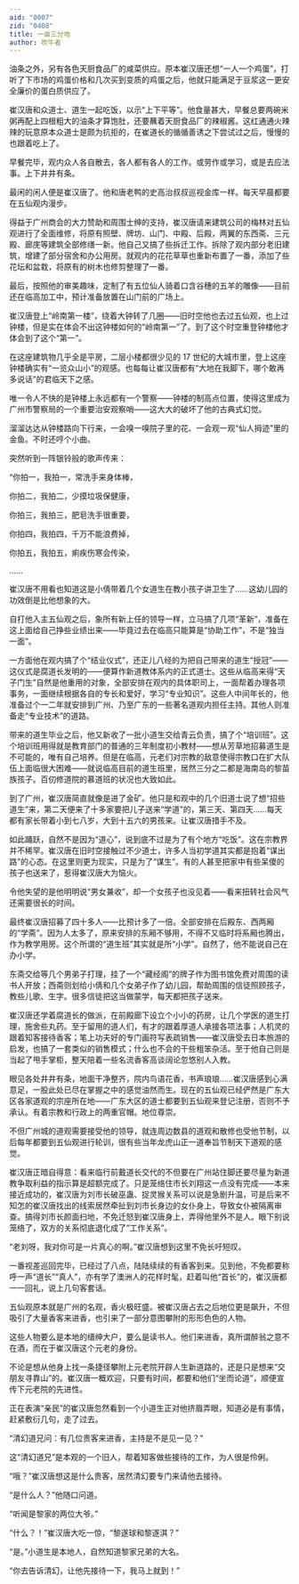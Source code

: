 ```yaml
---
aid: "0007"
zid: "0408"
title: 一亩三分地
author: 吹牛者
---
```


油条之外，另有各色天厨食品厂的咸菜供应。原本崔汉唐还想“一人一个鸡蛋”，打听了下市场的鸡蛋价格和几次买到变质的鸡蛋之后，他就只能满足于豆浆这一更安全廉价的蛋白质供应了。

崔汉唐和众道士、道生一起吃饭，以示“上下平等”。他食量甚大，早餐总要两碗米粥再配上四根粗大的油条才算饱肚，还要蘸着天厨食品厂的辣椒酱。这红通通火辣辣的玩意原本众道士是颇为抗拒的，在崔道长的循循善诱之下尝试过之后，慢慢的也跟着吃上了。

早餐完毕，观内众人各自散去，各人都有各人的工作。或劳作或学习，或是去应法事。上下井井有条。

最闲的闲人便是崔汉唐了。他和唐老鸭的史高治叔叔巡视金库一样。每天早晨都要在五仙观内漫步。

得益于广州商会的大力赞助和周围士绅的支持，崔汉唐请来建筑公司的梅林对五仙观进行了全面维修，将原有照壁、牌坊、山门、中殿、后殿，两翼的东西斋、三元殿、廊庑等建筑全部修缮一新。他自己又搞了些拆迁工作。拆除了观内部分老旧建筑，增建了部分宿舍和办公用房。就观内的花花草草也重新布置了一番，添加了些花坛和盆栽，将原有的树木也修剪整理了一番。

最后，按照他的审美趣味，定制了有五位仙人骑着口含谷穗的五羊的雕像――目前还在临高加工中，预计准备放置在山门前的广场上。

崔汉唐登上“岭南第一楼”，绕着大钟转了几圈――旧时空他也去过五仙观，也上过钟楼，但是实在体会不出这钟楼如何的“岭南第一”了。到了这个时空重登钟楼他才体会到了这个“第一”。

在这座建筑物几乎全是平房，二层小楼都很少见的 17 世纪的大城市里，登上这座钟楼确实有“一览众山小”的观感。也每每让崔汉唐都有“大地在我脚下，哪个敢再多说话”的君临天下之感。

唯一令人不快的是钟楼上永远都有一个警察――钟楼的制高点位置，使得这里成为广州市警察局的一个重要治安观察哨――这大大的破坏了他的古典式幻觉。

溜溜达达从钟楼路向下行来，一会嗅一嗅院子里的花、一会观一观“仙人拇迹”里的金鱼。不时还哼个小曲。

突然听到一阵银铃般的歌声传来：

“你拍一，我拍一，常洗手来身体棒，

你拍二，我拍二，少摸垃圾保健康，

你拍三，我拍三，肥皂洗手很重要，

你拍四，我拍四，千万不能浪费掉，

你拍五，我拍五，痢疾伤寒会传染，

……

崔汉唐不用看也知道这是小倩带着几个女道生在教小孩子讲卫生了……这幼儿园的功效倒是比他想象的大。

自打他入主五仙观之后，象所有新上任的领导一样，立马搞了几项“革新”，准备在这上面给自己挣些业绩出来――毕竟过去在临高只能算是“协助工作”，不是“独当一面”。

一方面他在观内搞了个“结业仪式”，还正儿八经的为把自己带来的道生“授冠”――这仪式是腐道长发明的――便算作新道教体系内的正式道士。这些从临高来得“天子门生”自然是他重用的对象，全部安排在观内的具体职司上，一面帮着办理各项事务，一面继续根据各自的专长和爱好，学习“专业知识”。这些人中间年长的，他准备过个一二年就安排到广州、乃至广东的一些著名道观内担任主持。其他人则准备走“专业技术”的道路。

带来的道生毕业之后，他又新收了一批小道生交给青云负责，搞了个“培训班”。这个培训班用得就是教育部门的普通的三年制度初小教材――想从芳草地招募道生是不可能的，唯有自己培养。但是在临高，元老们对宗教的敌意使得宗教口在扩大队伍上面临很大困难――就说临高目前的道生班里，居然三分之二都是海南岛的黎苗族孩子。百仞修道院的慕道班的状况也大致如此。

到了广州，崔汉唐简直就像是进了金矿。他只是和观中的几个旧道士说了想“招些道生”来，第二天便来了十多家要把儿子送来“学道”的，第三天、第四天……每天都有家长带着小到七八岁，大到十五六的男孩来。让崔汉唐措手不及。

如此踊跃，自然不是因为“道心”，说到底不过是为了有个地方“吃饭”。这在宗教界并不稀罕。崔汉唐在旧时空接触过不少道士，许多人当初学道其实都是抱着“谋出路”的心态。在这里则更为现实，只是为了“谋生”。有的人甚至把家中有些呆傻的孩子也送来了，惹得崔汉唐大为恼火。

令他失望的是他明明说“男女兼收”，却一个女孩子也没见着――看来扭转社会风气还需要很长的时间。

最终崔汉唐招募了四十多人――比预计多了一倍。全部安排在后殿东、西两厢的“学斋”。因为人太多了，原来安排的东厢不够用，不得不又临时将系厢也腾出，作为教学用房。这个所谓的“道生班”其实就是所“小学”。自然了，他不能说自己在办小学。

东斋交给等几个男弟子打理，挂了一个“藏经阁”的牌子作为图书馆免费对周围的读书人开放；西斋则划给小倩和几个女弟子作了幼儿园，帮助周围的信徒照顾孩子，教些儿歌、生字。很多信徒把这当做蒙学，每天都把孩子送来。

崔汉唐还学着腐道长的做派，在前殿廊下设立个小小的药房，让几个学医的道生打理，施舍些丸药。至于留用的道人们，有才的跟着厚道人承接各项法事；人机灵的跟着知客接待香客；笔上功夫好的专门画符写表疏销售――崔汉唐受去日本旅游的启发，也搞了一套类似的销售模式；什么也不会的干些粗笨杂活。至于他自己则是当起了甩手掌柜，整天陪着一些名流香客高谈阔论忽悠别人入教。

眼见各处井井有条，地面干净整齐，院内鸟语花香，书声琅琅……崔汉唐感到心满意足，一股此处已尽在掌握之中的感觉油然而生。现在的五仙观已经俨然是广东大区各家道观的宗座所在地――广东大区的道士都要到五仙观来登记注册，否则不予承认。有着宗教和行政上的两重官帽。地位尊崇。

不但广州城的道观需要接受他的领导，就连周边数县的道观和散修也受他节制，以后每年都要到五仙观进行轮训，很有些当年龙虎山正一道奉旨节制天下道观的感觉。

崔汉唐正暗自得意：看来临行前戴道长交代的不但要在广州站住脚还要尽量为新道教争取利益的指示算是超额完成了。只是笼络住市长刘翔这一点没有完成――本来接近成功的，崔汉唐为刘市长破巫蛊、捉灵猴关系可以说是急剧升温，可是后来不知怎的崔汉唐找出的线索居然牵扯到刘市长身边的女仆身上，导致女仆被隔离审查。搞得刘市长颜面扫地，不免迁怒到崔汉唐身上，弄得他里外不是人。眼下别说笼络了，双方的关系彻底退化成了“工作关系”。

“老刘呀，我对你可是一片真心的啊。”崔汉唐想到这里不免长吁短叹。

一番视差巡回完毕，已经过了八点，陆陆续续的有香客到来。见到他，不免都要称呼一声“道长”“真人”，亦有学了澳洲人的花样时髦，赶着叫他“首长”的，崔汉唐都一一回礼，说上几句客套话。

五仙观原本就是广州的名观，香火极旺盛。被崔汉唐占去之后地位更是飙升，不但吸引了大量香客来进香，也引来了一部分意图攀附的形形色色的人物。

这些人物要么是本地的缙绅大户，要么是读书人。他们来进香，真所谓醉翁之意不在酒，而在于崔汉唐这个元老的身份。

不论是想从他身上找一条捷径攀附上元老院开辟人生新道路的，还是只是想来“交朋友寻靠山”的。崔汉唐一概欢迎，只要有时间，都要和他们“坐而论道”，顺便宣传下元老院的先进性。

正在表演“亲民”的崔汉唐忽然看到一个小道生正对他挤眉弄眼，知道必是有事情，赶紧敷衍几句，走了过去。

“清幻道兄问：有几位贵客来进香，主持是不是见一见？”

这“清幻道兄”是本观的一个旧人，帮着知客做些接待的工作，为人很是伶俐。

“哦？”崔汉唐想这是什么贵客，居然清幻要专门来请他去接待。

“是什么人？”他随口问道。

“听闻是黎家的两位大爷。”

“什么？！”崔汉唐大吃一惊，“黎遂球和黎遂淇？”

“是。”小道生是本地人，自然知道黎家兄弟的大名。

“你去告诉清幻，让他先接待一下，我马上就到！”
